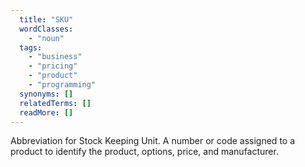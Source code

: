 ```yaml
---
  title: "SKU"
  wordClasses:
    - "noun"
  tags:
    - "business"
    - "pricing"
    - "product"
    - "programming"
  synonyms: []
  relatedTerms: []
  readMore: []
---
```

Abbreviation for Stock Keeping Unit. A number or code assigned to a product to identify the product, options, price, and manufacturer.
